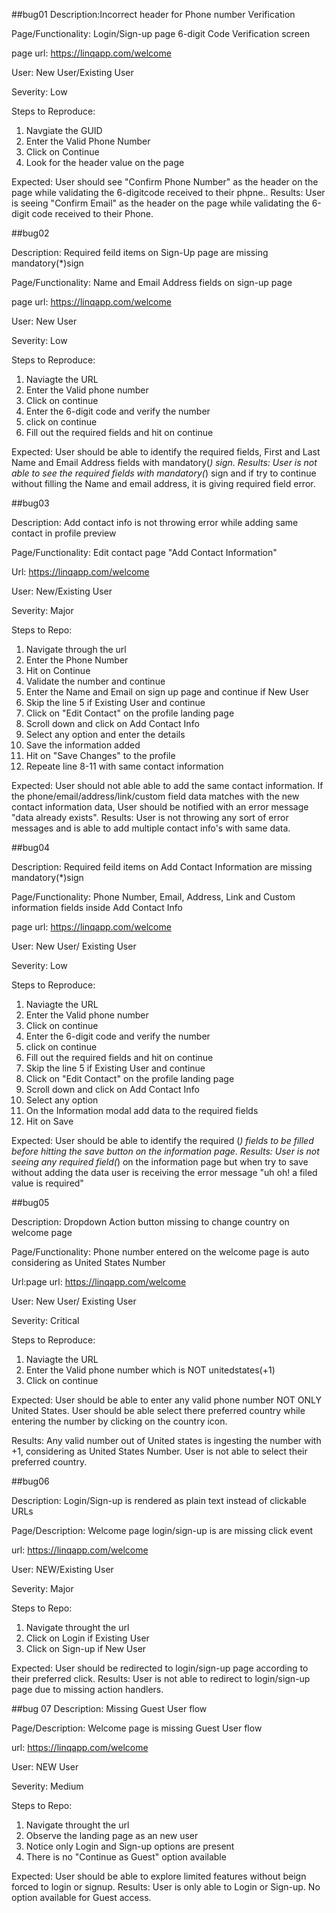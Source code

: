 
##bug01
Description:Incorrect header for Phone number Verification

Page/Functionality: Login/Sign-up page 6-digit Code Verification screen

page url: https://linqapp.com/welcome

User: New User/Existing User

Severity: Low

Steps to Reproduce:
1. Navgiate the GUID
2. Enter the Valid Phone Number
3. Click on Continue
4. Look for the header value on the page

Expected: User should see "Confirm Phone Number" as the header on the page while validating the 6-digitcode received to their phpne..
Results: User is seeing "Confirm Email" as the header on the page while validating the 6-digit code received to their Phone.






##bug02

Description: Required feild items on Sign-Up page are missing mandatory(*)sign

Page/Functionality: Name and Email Address fields on sign-up page

page url: https://linqapp.com/welcome

User: New User

Severity: Low

Steps to Reproduce:
1. Naviagte the URL
2. Enter the Valid phone number
3. Click on continue
4. Enter the 6-digit code and verify the number
5. click on continue
6. Fill out the required fields and hit on continue

Expected: User should be able to identify the required fields, First and Last Name and Email Address fields with mandatory(*) sign. 
Results: User is not able to see the required fields with mandatory(*) sign and if try to continue without filling the Name and email address, it is giving required field error. 







##bug03

Description: Add contact info is not throwing error while adding same contact in profile preview

Page/Functionality: Edit contact page "Add Contact Information" 

Url: https://linqapp.com/welcome

User: New/Existing User

Severity: Major

Steps to Repo:
1. Navigate through the url
2. Enter the Phone Number
3. Hit on Continue
4. Validate the number and continue
5. Enter the Name and Email on sign up page and continue if New User
6. Skip the line 5 if Existing User and continue
7. Click on "Edit Contact" on the profile landing page
8. Scroll down and click on Add Contact Info
9. Select any option and enter the details
10. Save the information added
11. Hit on "Save Changes" to the profile
12. Repeate line 8-11 with same contact information

Expected: User should not able able to add the same contact information. If the phone/email/address/link/custom field data matches with the new contact information data, User should be notified with an error message "data already exists".
Results: User is not throwing any sort of error messages and is able to add multiple contact info's with same data.








##bug04

Description: Required feild items on Add Contact Information are missing mandatory(*)sign

Page/Functionality: Phone Number, Email, Address, Link and Custom information fields inside Add Contact Info

page url: https://linqapp.com/welcome

User: New User/ Existing User

Severity: Low

Steps to Reproduce:
1. Naviagte the URL
2. Enter the Valid phone number
3. Click on continue
4. Enter the 6-digit code and verify the number
5. click on continue
6. Fill out the required fields and hit on continue
7. Skip the line 5 if Existing User and continue
7. Click on "Edit Contact" on the profile landing page
8. Scroll down and click on Add Contact Info
9. Select any option
10. On the Information modal add data to the required fields 
11. Hit on Save

Expected: User should be able to identify the required (*) fields to be filled before hitting the save button on the information page. 
Results: User is not seeing any required field(*) on the information page but when try to save without adding the data user is receiving the error message "uh oh! a filed value is required"






##bug05

Description: Dropdown Action button missing to change country on welcome page

Page/Functionality: Phone number entered on the welcome page is auto considering as United States Number

Url:page url: https://linqapp.com/welcome

User: New User/ Existing User

Severity: Critical

Steps to Reproduce:
1. Naviagte the URL
2. Enter the Valid phone number which is NOT unitedstates(+1)
3. Click on continue

Expected: User should be able to enter any valid phone number NOT ONLY United States. User should be able select there preferred country while entering the number by clicking on the country icon.

Results: Any valid number out of United states is ingesting the number with +1, considering as United States Number. User is not able to select their preferred country.








##bug06

Description: Login/Sign-up is rendered as plain text instead of clickable URLs

Page/Description: Welcome page login/sign-up is are missing click event

url: https://linqapp.com/welcome

User: NEW/Existing User

Severity: Major

Steps to Repo:
1. Navigate throught the url
2. Click on Login if Existing User
3. Click on Sign-up if New User

Expected: User should be redirected to login/sign-up page according to their preferred click.
Results: User is not able to redirect to login/sign-up page due to missing action handlers.





##bug 07
Description: Missing Guest User flow

Page/Description: Welcome page is missing Guest User flow

url: https://linqapp.com/welcome

User: NEW User

Severity: Medium

Steps to Repo:
1. Navigate throught the url
2. Observe the landing page as an new user
3. Notice only Login and Sign-up options are present
4. There is no "Continue as Guest" option available

Expected: User should be able to explore limited features without beign forced to login or signup.
Results: User is only able to Login or Sign-up. No option available for Guest access.



